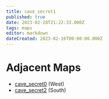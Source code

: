 ```yaml
---
title: cave_secret1
published: true
date: 2023-02-28T21:22:33.000Z
tags: maps
editor: markdown
dateCreated: 2023-02-16T00:00:00.000Z
---
```



# Adjacent Maps
 * [cave_secret0](/maps/cave_secret0) (West)
 * [cave_secret2](/maps/cave_secret2) (South)
